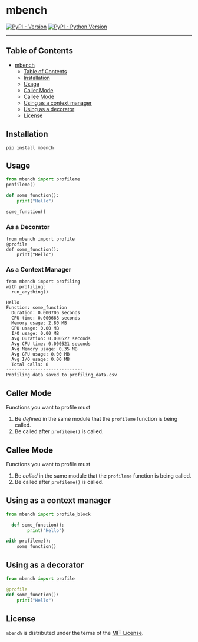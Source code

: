 # mbench

[![PyPI - Version](https://img.shields.io/pypi/v/mbench.svg)](https://pypi.org/project/mbench)
[![PyPI - Python Version](https://img.shields.io/pypi/pyversions/mbench.svg)](https://pypi.org/project/mbench)

-----

## Table of Contents

- [mbench](#mbench)
  - [Table of Contents](#table-of-contents)
  - [Installation](#installation)
  - [Usage](#usage)
  - [Caller Mode](#caller-mode)
  - [Callee Mode](#callee-mode)
  - [Using as a context manager](#using-as-a-context-manager)
  - [Using as a decorator](#using-as-a-decorator)
  - [License](#license)

## Installation

```console
pip install mbench
```

## Usage

```python
from mbench import profileme
profileme()

def some_function():
    print("Hello")

some_function()
```

### As a Decorator

```
from mbench import profile
@profile
def some_function():
    print("Hello")
```

### As a Context Manager
```
from mbench import profiling
with profiling:
  run_anything()
```

```console
Hello
Function: some_function
  Duration: 0.000706 seconds
  CPU time: 0.000668 seconds
  Memory usage: 2.80 MB
  GPU usage: 0.00 MB
  I/O usage: 0.00 MB
  Avg Duration: 0.000527 seconds
  Avg CPU time: 0.000521 seconds
  Avg Memory usage: 0.35 MB
  Avg GPU usage: 0.00 MB
  Avg I/O usage: 0.00 MB
  Total calls: 8
-----------------------------
Profiling data saved to profiling_data.csv
```

## Caller Mode

Functions you want to profile must

1. Be _defined_ in the same module that the `profileme` function is being called.
2. Be called after `profileme()` is called.

## Callee Mode

Functions you want to profile must

1. Be _called_ in the same module that the `profileme` function is being called.
2. Be called after `profileme()` is called.

## Using as a context manager

```python
from mbench import profile_block

  def some_function():
        print("Hello")

with profileme():
    some_function()
```

## Using as a decorator

```python
from mbench import profile

@profile
def some_function():
    print("Hello")
```


## License

`mbench` is distributed under the terms of the [MIT License](LICENSE).
